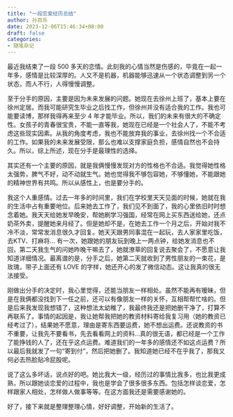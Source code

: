 ```yaml
---
title: "一段恋爱经历总结"
author: 孙百乐
date: 2023-12-06T15:46:34+08:00
draft: false
categories: 
- 随笔杂记
---
```


最近我结束了一段 500 多天的恋情。此刻我的心情当然是伤感的，毕竟在一起一年多，感情是比较深厚的。人又不是机器，机器能够迅速从一个状态调整到另一个状态，而人不行，人得慢慢调整。

至于分手的原因，主要是因为未来发展的问题。她现在去徐州上班了，基本上要在徐州定居。而我可能研究生毕业之后找工作，但徐州并没有适合我的工作。我也可能要读博，那样我得再来至少 4 年才能毕业。所以，我们的未来有很大的不确定性。女孩子的青春很宝贵，不能一直等我，她现在已经是一个社会人了，不能不考虑这些现实因素。从我的角度考虑，我也不能放弃我的事业，去徐州找一个不合适的工作。如果我的未来发展受限，那么也难以支撑家庭负担，感情自然也不会持久。所以，综上所述，现在分手是最理性的选择。

其实还有一个主要的原因，就是我俩慢慢发现对方的性格也不合适。我觉得她性格太强势，脾气不好，动不动就生气。她也觉得我不够包容她，不够懂她，不能跟她的精神世界有共鸣。所以从感性上，也是要分手的。

我这个人重感情。过去一年多的时间里，我们在学校里天天见面的时候，她就在我的生活中占有重要地位。后来她去工作了，我们见不到面了，我的心里依旧时时想念着她。我天天给她发早晚安，帮她刷学习强国，经常在网上买东西送给她，还点奶茶外卖，提醒她来月经了。但是她却不是，在她去工作一个月之后，开始对我不冷不淡，常常发消息很久才回复。她天天跟男同事混在一起玩，去人家家里吃饭，去KTV、打麻将... 有一次，她跟她的朋友玩到晚上一两点钟，给她发消息也不回，第二天我生气的问她昨晚干嘛去了，她就潦草的回复说去聚会了，不愿意让我知道详细情况。最离谱的是，分手之后，她第二天就收到了男性朋友的一束花，是玫瑰，带子上面还有 LOVE 的字样，她还开心的发了微信动态。这让我真的很无法接受。

刚做出分手的决定时，我心里觉得，还能当朋友一样相处。虽然不能再有暧昧，但是在我俩都没找到下一任之前，还可以有像朋友一样的关怀，互相帮帮忙啥的。但是后来我发现我想错了，这种想法太幼稚了，我最终我还是把她删干净了，打算不再联系了。事情的起因是，我让她帮我把她的教资材料寄给我复习用（她的教资已经考过了），结果她不愿意，理由是寄东西要运费，她不想出运费。还说教资的书不重要，让我先不要看书，先去看看网上的资料...真的很无语，都已经是一个工作了能挣钱的人了，还在乎这点运费。难道我们的一年多的感情还不如这点运费？所以最后我就发了一句“寄到付”，然后把她删了。我知道她已经不在乎我了，那我又何必去热脸贴冷屁股呢。

说了这么多坏话，说点好的吧。她比我大一级，经历过的事情比我多，也比我更成熟，所以跟她谈恋爱的过程中，我也是学会了很多很多东西。包括怎样谈恋爱，怎样跟家人相处，怎样做人做事等等。在这方面我还是需要感谢她的。

好了，接下来就是整理整理心情，好好调整，开始新的生活了。
